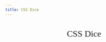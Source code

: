 ```yaml
---
title: CSS Dice
---
```


# CSS Dice

<div class="wrapper">
	<Dice />
</div>

<script>
	import Dice from '../libs/css-dice/dice.svelte';
</script>

<style>
	:global(:root) {
		background: radial-gradient(ellipse 50% 25vh, hsla(358.7,100%,43.9%,15%), hsla(358.7,100%,43.9%,10%) 25%, black), black;
		min-height: 100vh;
	}

	h1 {
		text-align: center;
		font-family: georgia, serif;
		font-weight: normal;
	}

	.wrapper {
		display: grid;
		place-items: center;
	}
</style>
